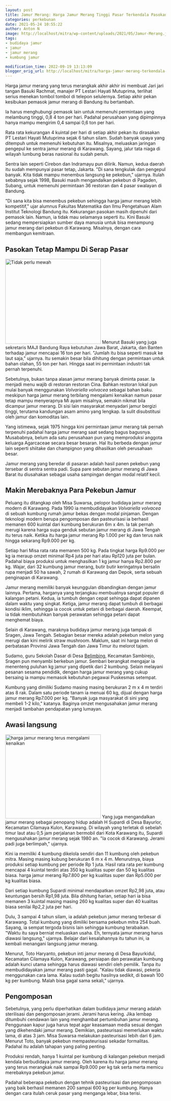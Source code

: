 ```yaml
---
layout: post
title: Jamur Merang: Harga Jamur Merang Tinggi Pasar Terkendala Pasokan
categories: perkebunan
date: 2021-05-24 10:55:22
author: Anton N
image: http://localhost/mitra/wp-content/uploads/2021/05/Jamur-Merang.jpg
tags:
- budidaya jamur
- jamur
- jamur merang
- kumbung jamur

modification_time: 2022-09-19 13:13:09
blogger_orig_url: http://localhost/mitra/harga-jamur-merang-terkendala-pasokan.html
---
```


<span class="keyword _ngcontent-zht-101" aria-hidden="false">Harga jamur merang</span> yang terus merangkak akhir akhir ini membuat Jari jari tangan Basuki Rachmat, manajer PT Lestari Hayati Mutuprima, terlihat serius menekan tombol tombol di telepon selulernya. Setiap akhir pekan kesibukan pemasok jamur merang di Bandung itu bertambah.

Ia harus menghubungi pemasok lain untuk memenuhi permintaan yang melambung tinggi, 0,8 4 ton per hari. Padahal perusahaan yang dipimpinnya hanya mampu mengirim 0,4 sampai 0,6 ton per hari.

Rata rata kekurangan 4 kuintal per hari di setiap akhir pekan itu dirasakan PT Lestari Hayati Mutuprima sejak 6 tahun silam. Sudah banyak upaya yang ditempuh untuk memenuhi kebutuhan itu. Misalnya, meluaskan jaringan pengepul ke sentra jamur merang di Karawang. Sayang, jalur tata niaga di wilayah lumbung beras nasional itu sudah penuh.

Sentra lain seperti Cirebon dan Indramayu pun dilirik. Namun, kedua daerah itu sudah mempunyai pasar tetap, Jakarta. "Di sana tengkulak dan pengepul banyak. Kita tidak mampu menembus langsung ke pekebun," ujarnya.
Itulah sebabnya sejak 1998, Basuki masih mengandalkan pekebun di Pagaden, Subang, untuk memenuhi permintaan 36 restoran dan 4 pasar swalayan di Bandung.

"Di sana kita bisa menembus pekebun sehingga <span class="keyword _ngcontent-zht-101" aria-hidden="false">harga jamur merang</span> lebih kompetitif," ujar alumnus Fakultas Matematika dan Ilmu Pengetahuan Alam Institut Teknologi Bandung itu. Kekurangan pasokan masih dipenuhi dari pemasok lain. Namun, ia tidak mau selamanya seperti itu. Kini Basuki sedang mempersiapkan sumber daya manusia untuk bisa menampung jamur merang dari pekebun di Karawang. Misalnya, dengan cara membangun kemitraan.
<h2 id="Menu">Pasokan Tetap Mampu Di Serap Pasar</h2>
<a href="http://127.0.0.1/mitra/wp-content/uploads/2021/05/jamur.jpg"><img class="aligncenter wp-image-11356 size-medium" src="http://127.0.0.1/mitra/wp-content/uploads/2021/05/jamur-300x267.jpg" alt="Tidak perlu mewah " width="300" height="267" /></a>
Menurut Basuki yang juga sekretaris MAJI Bandung Raya kebutuhan Jawa Barat, Jakarta, dan Banten terhadap jamur mencapai 16 ton per hari. "Jumlah itu bisa seperti masuk ke laut saja," ujarnya. Itu semakin besar bila dihitung dengan permintaan untuk bahan olahan, 55 ton per hari. Hingga saat ini permintaan industri tak pernah terpenuhi.

Sebetulnya, bukan tanpa alasan jamur merang banyak diminta pasar. Ia menjadi menu wajib di restoran restoran Cina. Bahkan restoran lokal pun mulai banyak menggunakan <i>Volvariella volvacea</i> sebagai bahan baku. meskipun <span class="keyword _ngcontent-zht-101" aria-hidden="false">harga jamur merang terbilang mengalami kenaikan namun pasar tetap mampu menyerapnya </span>Mi ayam misalnya, semakin nikmat bila dicampur jamur merang. Di sisi lain masyarakat menyadari jamur bergizi tinggi, terutama kandungan asam amino yang lengkap. Ia sulit disubstitusi oleh jamur dan komoditas lain.

Yang istimewa, sejak 1975 hingga kini permintaan jamur merang tak pernah terpenuhi padahal <span class="keyword _ngcontent-zht-101" aria-hidden="false">harga jamur merang</span> saat sedang bagus bagusnya. Musababnya, belum ada satu perusahaan pun yang memproduksi anggota keluarga Agarcaceae secara besar besaran. Hal Itu berbeda dengan jamur lain seperti shiitake dan champignon yang dihasilkan oleh perusahaan besar.

Jamur merang yang beredar di pasaran adalah hasil panen pekebun yang tersebar di sentra sentra padi. Supa pare sebutan jamur merang di Jawa Barat itu diusahakan sebagai usaha sampingan dengan modal relatif kecil.
<h2 id="Merebak">Makin Merebaknya Para Pekebun Jamur</h2>
Peluang itu ditangkap oleh Misa Suwarsa, pelopor budidaya jamur merang modern di Karawang. Pada 1990 ia membudidayakan <i>Volvariella volvacea</i> di sebuah kumbung rumah jamur bekas dengan modal pinjaman.
Dengan teknologi modern berupa pengomposan dan pasteurisasi ia berhasil memanen 600 kuintal dari kumbung berukuran 6m x 4m. Ia tak pernah merugi karena harga supa genduk sebutan jamur merang di Jawa Tengah itu terus naik. Ketika itu harga jamur merang Rp 1.000 per kg dan terus naik hingga sekarang Rp9.000 per kg.

Setiap hari Misa rata rata memanen 500 kg. Pada tingkat harga Rp9.000 per kg ia meraup omzet minimal Rp4 juta per hari atau Rp120 juta per bulan. Padahal biaya produksi untuk menghasilkan 1 kg jamur hanya Rp2.800 per kg. Wajar, dari 32 kumbung jamur merang, butir butir keringatnya bersalin rupa menjadi 50 ha sawah, 2 rumah di Karawang dan Depok, serta sebuah penginapan di Karawang.

Jamur merang memiliki banyak keunggulan dibandingkan dengan jamur lainnya. Pertama, harganya yang terjangkau membuatnya sangat populer di kalangan petani. Kedua, ia tumbuh dengan cepat sehingga dapat dipanen dalam waktu yang singkat. Ketiga, jamur merang dapat tumbuh di berbagai kondisi iklim, sehingga ia cocok untuk petani di berbagai daerah. Keempat, ia tidak membutuhkan banyak perawatan sehingga petani dapat menghemat biaya.

Selain di Karawang, maraknya budidaya jamur merang juga tampak di Sragen, Jawa Tengah. Sebagian besar mereka adalah pekebun melon yang merugi dan kini melirik straw mushroom. Maklum, saat ini harga melon di perbatasan Provinsi Jawa Tengah dan Jawa Timur itu melorot tajam.

Sudamo, guru Sekolah Dasar di Desa <a class="wpil_keyword_link " title="Belimbing" href="http://127.0.0.1/mitra/topik/belimbing" data-wpil-keyword-link="linked">Belimbing</a>, Kecamatan Sambirejo, Sragen pun menyambi berkebun jamur. Sembari berangkat mengajar ia menenteng puluhan kg jamur yang dipetik dari 2 kumbung. Selain melayani pesanan sesama pendidik, dengan <span class="keyword _ngcontent-zht-101" aria-hidden="false">harga jamur merang yang cukup bersaing</span> ia mampu memasok kebutuhan pegawai Puskesmas setempat.

Kumbung yang dimiliki Sudamo masing masing berukuran 2 m x 4 m terdiri atas 8 rak. Dalam satu periode tanam ia menuai 60 kg, dijual dengan <span class="keyword _ngcontent-zht-101" aria-hidden="false">harga jamur merang</span> Rp7.000 per kg. "Banyak juga masyarakat di sini yang membeli 1-2 kilo," katanya. Baginya omzet mengusahakan jamur merang menjadi tambahan pendapatan yang lumayan.
<h2 id="Awasi">Awasi langsung</h2>
<a href="http://127.0.0.1/mitra/wp-content/uploads/2021/05/jamur1.jpg"><img class="aligncenter wp-image-11357 size-medium" src="http://127.0.0.1/mitra/wp-content/uploads/2021/05/jamur1-300x264.jpg" alt="harga jamur merang terus mengalami kenaikan" width="300" height="264" /></a>
Yang juga mengandalkan jamur merang sebagai penopang hidup adalah H Supardi di Desa Bayurlor, Kecamatan Cilamaya Kulon, Karawang. Di wilayah yang terletak di sebelah timur laut atau 0,5 jam perjalanan bermobil dari Kota Karawang itu, Supardi mengusahakan jamur merang sejak 1980 an. "Ia cocok di Karawang. Jerami padi juga berlimpah," ujarnya.

Kini ia memiliki 4 kumbung dikelola sendiri dan 11 kumbung oleh pekebun mitra. Masing masing kubung berukuran 6 m x 4 m. Menurutnya, biaya produksi setiap kumbung per periode Rp 1 juta. Hasil rata rata per kumbung mencapai 4 kuintal terdiri atas 350 kg kualitas super dan 50 kg kualitas biasa. <span class="keyword _ngcontent-zht-101" aria-hidden="false">harga jamur merang</span> Rp7.800 per kg kualitas super dan Rp5.000 per kg kualitas biasa.

Dari setiap kumbung Supardi minimal mendapatkan omzet Rp2,98 juta, atau keuntungan bersih Rp1,98 juta. Bila dihitung harian, setiap hari ia bisa memanen 3 kuintal masing masing 260 kg kualitas super dan 40 kualitas biasa senilai Rp2,2 juta per hari.

Dulu, 3 sampai 4 tahun silam, ia adalah pekebun jamur merang terbesar di Karawang. Total kumbung yang dimiliki bersama pekebun mitra 254 buah. Sayang, ia sempat tergoda bisnis lain sehingga kumbung terabaikan. "Waktu itu saya berniat meluaskan usaha. Eh, ternyata jamur merang harus diawasi langsung," ujarnya. Belajar dari kesalahannya itu tahun ini, ia kembali menangani langsung jamur merang.

Menurut, Toto Haryanto, pekebun inti jamur merang di Desa Bayurkidul, Kecamatan Cilamaya Kulon, Karawang, persiapan dan perawatan kumbung adalah kunci utama sehingga harus diawasi sendiri oleh pemilik.
Tanpa itu membudidayakan jamur merang pasti gagal. "Kalau tidak diawasi, pekerja menggunakan cara lama. Kalau sudah begitu hasilnya sedikit, di bawah 100 kg per kumbung. Malah bisa gagal sama sekali," ujarnya.
<h2 id="Pengomposan">Pengomposan</h2>
Sebetulnya, yang perlu diperhatikan dalam budidaya jamur merang adalah sterilisasi dan pengomposan jerami. Jerami harus kering. Jika lembap ditumbuhi cendawan lain yang menghambat pertumbuhan jamur merang.
Penggunaan kapur juga harus tepat agar keasamaan media sesuai dengan yang dikehendaki jamur merang. Demikian, pasteurisasi memerlukan waktu lama, di atas 3 jam. Misa Suwarsa melakukan pasteurisasi lebih dari 6 jam. Menurut Toto, banyak pekebun mempasteurisasi sekadar formalitas. Padahal itu adalah tahapan yang paling penting.

Produksi rendah, hanya 1 kuintal per kumbung di kalangan pekebun menjadi kendala berbudidaya jamur merang. Oleh karena itu <span class="keyword _ngcontent-zht-101" aria-hidden="false">harga jamur merang</span> yang terus merangkak naik sampai Rp9.000 per kg tak serta merta memicu merebaknya pekebun jamur.

Padahal beberapa pekebun dengan tehnik pasteurisasi dan pengomposan yang baik berhasil memanen 200 sampai 600 kg per kumbung. Hanya dengan cara itulah ceruk pasar yang menganga lebar, bisa terisi.

